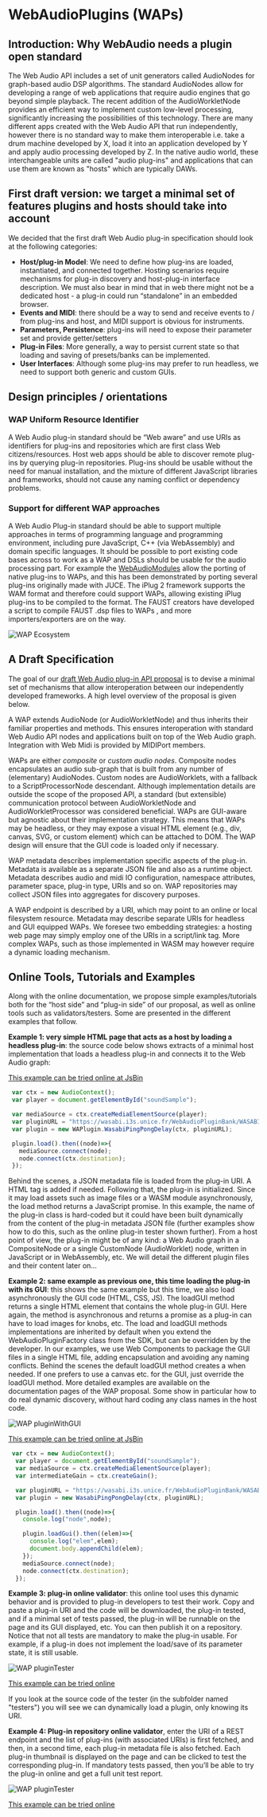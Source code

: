 # WebAudioPlugins (WAPs)
## Introduction: Why WebAudio needs a plugin open standard
The Web Audio API includes a set of unit generators called AudioNodes for graph-based audio DSP algorithms. The standard AudioNodes allow for developing a range of web applications that require audio engines that go beyond simple playback. The recent addition of the AudioWorkletNode provides an efficient way to implement custom low-level processing, significantly increasing the possibilities of this technology. There are many different apps created with the Web Audio API that run independently, however there is no standard way to make them interoperable i.e. take a drum machine developed by X, load it into an application developed by Y and apply audio processing developed by Z. In the native audio world, these interchangeable units are called "audio plug-ins" and applications that can use them are known as "hosts" which are typically DAWs.
## First draft version: we target a minimal set of features plugins and hosts should take into account
We decided that the first draft Web Audio plug-in specification should look at the following categories:

* **Host/plug-in Model**: We need to define how plug-ins are loaded, instantiated, and connected together. Hosting scenarios require mechanisms for plug-in discovery and host-plug-in interface description. We must also bear in mind that in web there might not be a dedicated host - a plug-in could run “standalone” in an embedded browser. 
* **Events and MIDI**: there should be a way to send and receive events to / from plug-ins and host, and MIDI support is obvious for instruments. 
* **Parameters, Persistence**: plug-ins will need to expose their parameter set and provide getter/setters
* **Plug-in Files**: More generally, a way to persist current state so that loading and saving of presets/banks can be implemented.
* **User Interfaces**: Although some plug-ins may prefer to run headless, we need to support both generic and custom GUIs.

## Design principles / orientations

### WAP Uniform Resource Identifier
A Web Audio plug-in standard should be “Web aware” and use URIs as identifiers for plug-ins and repositories which are first class Web citizens/resources. Host web apps should be able to discover remote plug-ins by querying plug-in repositories. Plug-ins should be usable without the need for manual installation, and the mixture of different JavaScript libraries and frameworks, should not cause any naming conflict or dependency problems.

### Support for different WAP approaches 
A Web Audio Plug-in standard should be able to support multiple approaches in terms of programming language and programming environment, including pure JavaScript, C++ (via WebAssembly) and domain specific languages. It should be possible to port existing code bases across to work as a WAP and DSLs should be usable for the audio processing part. For example the [WebAudioModules](http://webaudiomodules.org/) allow the porting of native plug-ins to WAPs, and this has been demonstrated by porting several plug-ins originally made with JUCE. The iPlug 2 framework supports the WAM format and therefore could support WAPs, allowing existing iPlug plug-ins to be compiled to the format. The FAUST creators have developed a script to compile FAUST .dsp files to WAPs , and more importers/exporters are on the way.

![WAP Ecosystem](/imgs/worldDominationPlan4.png)


## A Draft Specification
The goal of our [draft Web Audio plug-in API proposal](xxx) is to devise a minimal set of mechanisms that allow interoperation between our independently developed frameworks. A high level overview of the proposal is given below.

A WAP extends AudioNode (or AudioWorkletNode) and thus inherits their familiar properties and methods. This ensures interoperation with standard Web Audio API nodes and applications built on top of the Web Audio graph. Integration with Web Midi is provided by MIDIPort members.

WAPs are either *composite* or *custom audio nodes*. Composite nodes encapsulates an audio sub-graph that is built from any number of (elementary) AudioNodes. Custom nodes are AudioWorklets, with a fallback to a ScriptProcessorNode descendant. Although implementation details are outside the scope of the proposed API, a standard (but extensible) communication protocol between AudioWorkletNode and AudioWorkletProcessor was considered beneficial.
WAPs are GUI-aware but agnostic about their implementation strategy. This means that WAPs may be headless, or they may expose a visual HTML element (e.g., div, canvas, SVG, or custom element) which can be attached to DOM. The WAP design will ensure that the GUI code is loaded only if necessary.

WAP metadata describes implementation specific aspects of the plug-in. Metadata is available as a separate JSON file and also as a runtime object. Metadata describes audio and midi IO configuration, namespace attributes, parameter space, plug-in type, URIs and so on. WAP repositories may collect JSON files into aggregates for discovery purposes.

A WAP endpoint is described by a URI, which may point to an online or local filesystem resource. Metadata may describe separate URIs for headless and GUI equipped WAPs. We foresee two embedding strategies: a hosting web page may simply employ one of the URIs in a script/link tag. More complex WAPs, such as those implemented in WASM may however require a dynamic loading mechanism.

## Online Tools, Tutorials and Examples
Along with the online documentation, we propose simple examples/tutorials both for the “host side” and “plug-in side” of our proposal, as well as online tools such as validators/testers. Some are presented in the different examples that follow. 

**Example 1: very simple HTML page that acts as a host by loading a headless plug-in**: the source code below shows extracts of a minimal host implementation that loads a headless plug-in and connects it to the Web Audio graph:

[This example can be tried online at JsBin](https://jsbin.com/xevahu/edit?html,js,console,output)

```javascript
 var ctx = new AudioContext();
 var player = document.getElementById("soundSample");

 var mediaSource = ctx.createMediaElementSource(player);
 var pluginURL = "https://wasabi.i3s.unice.fr/WebAudioPluginBank/WASABI/PingPongDelay3";
 var plugin = new WAPlugin.WasabiPingPongDelay(ctx, pluginURL);

 plugin.load().then((node)=>{
   mediaSource.connect(node);
   node.connect(ctx.destination);
 });
```

Behind the scenes,  a JSON metadata file is loaded from the plug-in URI. A <script src="..."></script> HTML tag is added if needed. Following that, the plug-in is initialized. Since it may load assets such as image files or a WASM module asynchronously, the load method returns a JavaScript promise. In this example, the name of the plug-in class is hard-coded but it could have been built dynamically from the content of the plug-in metadata JSON file (further examples show how to do this, such as the online plug-in tester shown further). From a host point of view, the plug-in might be of any kind: a Web Audio graph in a CompositeNode or a single CustomNode (AudioWorklet) node, written in JavaScript or in WebAssembly, etc. We will detail the different plugin files and their content later on...

**Example 2: same example as previous one, this time loading the plug-in with its GUI**: this shows the same example but this time, we also load asynchronously the GUI code (HTML, CSS, JS). The loadGUI method returns a single HTML element that contains the whole plug-in GUI. Here again, the method is asynchronous and returns a promise as a plug-in can have to load images for knobs, etc.
The load and loadGUI methods implementations are inherited by default when you extend the WebAudioPluginFactory class from the SDK, but can be overridden by the developer. In our examples, we use Web Components to package the GUI files in a single HTML file, adding encapsulation and avoiding any naming conflicts. Behind the scenes the default loadGUI method creates a <link rel="import" href="main.html"> when needed. If one prefers to use a canvas etc. for the GUI, just override the loadGUI method.
More detailed examples are available on the documentation pages of the WAP proposal. Some show in particular how to do real dynamic discovery, without hard coding any class names in the host code. 


![WAP pluginWithGUI](/imgs/PluginWithGUI.png)

[This example can be tried online at JsBin](https://jsbin.com/jeretab/edit?js,output)


```javascript
 var ctx = new AudioContext();
  var player = document.getElementById("soundSample");
  var mediaSource = ctx.createMediaElementSource(player);
  var intermediateGain = ctx.createGain();

  var pluginURL = "https://wasabi.i3s.unice.fr/WebAudioPluginBank/WASABI/PingPongDelay3";
  var plugin = new WasabiPingPongDelay(ctx, pluginURL);

  plugin.load().then((node)=>{
    console.log("node",node);

    plugin.loadGui().then((elem)=>{
      console.log("elem",elem);
      document.body.appendChild(elem);
    });
    mediaSource.connect(node);
    node.connect(ctx.destination);
  });
```
**Example 3: plug-in online validator**: this online tool uses this dynamic behavior and is provided to plug-in developers to test their work.  Copy and paste a plug-in URI and the code will be downloaded, the plug-in tested, and if a minimal set of tests passed, the plug-in will be runnable on the page and its GUI displayed, etc. You can then publish it on a repository. Notice that not all tests are mandatory to make the plug-in usable. For example, if a plug-in does not implement the load/save of its parameter state, it is still usable. 


![WAP pluginTester](/imgs/pluginTester.png)

[This example can be tried online](https://wasabi.i3s.unice.fr/WebAudioPluginBank/testers/test2.html)

If you look at the source code of the tester (in the subfolder named "testers") you will see we can dynamically load a plugin, only knowing its URI.

**Example 4: Plug-in repository online validator**, enter the URI of a REST endpoint and the list of plug-ins (with associated URIs) is first fetched, and then, in a second time, each plug-in metadata file is also fetched. Each plug-in thumbnail is displayed on the page and can be clicked to test the corresponding plug-in. If mandatory tests passed, then you’ll be able to try the plug-in online and get a full unit test report.

![WAP pluginTester](/imgs/RepoTester2.png)

[This example can be tried online](https://wasabi.i3s.unice.fr/WebAudioPluginBank/testers/explorandtest.html)




